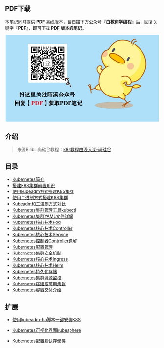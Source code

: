## PDF下载

本笔记同时提供 **PDF** 离线版本，请扫描下方公众号『**白教你学编程**』后，回复关键字『**PDF**』，即可下载 **PDF 版本的笔记**。

<p align=center>
    <img src="../doc/images/qq/获取PDF.jpg" width="500" />
</p>

## 介绍

> 来源Bilibili尚硅谷教程：[k8s教程由浅入深-尚硅谷](https://www.bilibili.com/video/BV1GT4y1A756)

## 目录

- [Kubernetes简介](http://www.moguit.cn/#/info?blogOid=250)
- [搭建K8S集群前置知识](http://www.moguit.cn/#/info?blogOid=7)
- [使用kubeadm方式搭建K8S集群](http://www.moguit.cn/#/info?blogOid=548)
- [使用二进制方式搭建K8S集群](./4_使用二进制方式搭建K8S集群/README.md)
- [Kubeadm和二进制方式对比](./5_Kubeadm和二进制方式对比/README.md)
- [Kubernetes集群管理工具kubectl](http://www.moguit.cn/#/info?blogOid=549)
- [Kubernetes集群YAML文件详解](http://www.moguit.cn/#/info?blogOid=551)
- [Kubernetes核心技术Pod](http://www.moguit.cn/#/info?blogOid=552)
- [Kubernetes核心技术Controller](http://www.moguit.cn/#/info?blogOid=553)
- [Kubernetes核心技术Service](http://www.moguit.cn/#/info?blogOid=554)
- [Kubernetes控制器Controller详解](http://www.moguit.cn/#/info?blogUid=bf58178837d8b3eba8e5b092a3193211)
- [Kubernetes配置管理](http://www.moguit.cn/#/info?blogOid=556)
- [Kubernetes集群安全机制](http://www.moguit.cn/#/info?blogOid=558)
- [Kubernetes核心技术Ingress](http://www.moguit.cn/#/info?blogOid=559)
- [Kubernetes核心技术Helm](http://www.moguit.cn/#/info?blogOid=560)
- [Kubernetes持久化存储](http://www.moguit.cn/#/info?blogOid=561)
- [Kubernetes集群资源监控](http://www.moguit.cn/#/info?blogOid=562)
- [Kubernetes搭建高可用集群](http://www.moguit.cn/#/info?blogOid=563)
- [Kubernetes容器交付介绍](http://www.moguit.cn/#/info?blogOid=574)



## 扩展

- [使用kubeadm-ha脚本一键安装K8S](./30_使用kubeadm-ha脚本一键安装K8S/README.md)

- [Kubernetes可视化界面kubesphere](./31_Kubernetes可视化界面kubesphere/README.md)

- [Kubernetes配置默认存储类](./32_Kubernetes配置默认存储类/README.md)

  